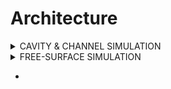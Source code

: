 # Architecture

<details>

<summary>CAVITY  &#x26; CHANNEL SIMULATION </summary>

The **user input file** that allows the creation and parallel segmentation of the overall computational domain into subdomains are:

* **control.cin:** define the refinement of the grid (dx,dy,dz)
* **infodom.cin:** define the number and the bounds of the subdomains and the LMR resolution.
* **mdmap.cin:** assign the subdomains to the given number of processors.

The **output files** to analyse the velocity field:

* tecbin\*.bin  -  BINARY which export the instantaneous, 1st and 2nd order time average flow field.
* tecturb\*.dat - ASCII Tecplot files which export the instantaneous, 1st and 2nd order time average flow field.
* tecinst\*\_\*.dat - ASCII Tecplot files which export the instantaneous flow field.
* tecplane\*\_\*.dat - ASCII Tecplot files which export the instantaneous flow field of a given plane.
* unst\_\*.dat - ASCII Tecplot Files which export the instantaneous flow field at a given probe location.

#### Module Files:

* module\_mpi.for
* module\_multidata.for
* module\_vars.for

**Domain Creation Files:**

* alloc\_dom.for
* initial.for
* localparameters.for

**Initial Flow Fuild and Boundary Files:**

* initial.for
* bounds.for

**Subgrid-Scale (SGS) Files:**

* eddyvis\_1eqn.for
* eddyvis\_keps.for
* eddyvis\_smag.for
* eddyvis\_wale.for

**Navier-Stoke Numerical Files:**

* convection.for
* diffusion.for
* rungek.for
* press.for
* weno.for
* newsolv\_mg.for
* mgsolver.for
* sipsol.for

**Output Files:**

* post.for
* timesig.for

</details>

<details>

<summary>FREE-SURFACE SIMULATION</summary>

The **user input file** used to run a simulation of a free surface simulation

* control.cin
* infodom.cin
* mdmap.cin
* in\_lsm.cin

The **output files** to analyse the velocity field:

* tecout\_phi\_\*.dat - ASCII Tecplot file which export the free-surface instantaneous and mean level.

**Module**

&#x20;

</details>

*

